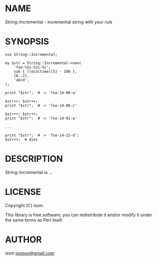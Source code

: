# NAME

String::Incremental - incremental string with your rule

# SYNOPSIS

    use String::Incremental;

    my $str = String::Incremental->new(
        'foo-%2s-%2c-%c',
        sub { (localtime)[5] - 100 },
        [0..2],
        'abcd',
    );

    print "$str";  # -> 'foo-14-00-a'

    $str++; $str++;
    print "$str";  # -> 'foo-14-00-c'

    $str++; $str++;
    print "$str";  # -> 'foo-14-01-a'

    ...

    print "$str";  # -> 'foo-14-22-d';
    $str++;  # dies

# DESCRIPTION

String::Incremental is ...

# LICENSE

Copyright (C) issm.

This library is free software; you can redistribute it and/or modify
it under the same terms as Perl itself.

# AUTHOR

issm <issmxx@gmail.com>
